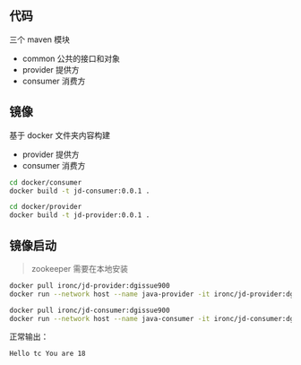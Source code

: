 ## 代码

三个 maven 模块

- common 公共的接口和对象
- provider 提供方
- consumer 消费方

## 镜像

基于 docker 文件夹内容构建

- provider 提供方
- consumer 消费方

```bash
cd docker/consumer
docker build -t jd-consumer:0.0.1 .
```

```bash
cd docker/provider
docker build -t jd-provider:0.0.1 .
```

## 镜像启动

> zookeeper 需要在本地安装

```bash
docker pull ironc/jd-provider:dgissue900
docker run --network host --name java-provider -it ironc/jd-provider:dgissue900
```

```bash
docker pull ironc/jd-consumer:dgissue900
docker run --network host --name java-consumer -it ironc/jd-consumer:dgissue900
```

正常输出：

```bash
Hello tc You are 18
```
